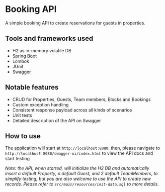 # Booking API
A simple booking API to create reservations for guests in properties.

## Tools and frameworks used

 - H2 as in-memory volatile DB
 - Spring Boot
 - Lombok
 - JUnit
 - Swagger

## Notable features

 - CRUD for Properties, Guests, Team members, Blocks and Bookings
 - Custom exception handling
 - Consistent response payload across all kinds of scenarios
 - Unit tests
 - Detailed description of the API on Swagger

## How to use

The application will start at `http://localhost:8080`. then, please navigate to `http://localhost:8080/swagger-ui/index.html` to view the API docs and start testing

_Note: the API, when started, will initialize the H2 DB and automatically insert a default Property, a default Guest, and 2 default TeamMembers, to simplify testing, but you are also welcome to use the API to create new records. Please refer to `src/main/resources/init-data.sql` to more details._ 
